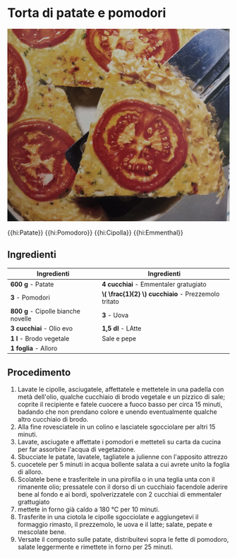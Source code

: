 # Torta di patate e pomodori

![](img/Torta-di-patate-e-pomodori.webp)

{{hi:Patate}}
{{hi:Pomodoro}}
{{hi:Cipolla}}
{{hi:Emmenthal}}

## Ingredienti

| Ingredienti                  | Ingredienti             |
| ---------------------------- | ----------------------- |
| **600 g** - Patate | **4 cucchiai** - Emmentaler gratugiato |
| **3** - Pomodori   | **\\( \frac{1}{2} \\) cucchiaio** - Prezzemolo tritato |
| **800 g** - Cipolle bianche novelle | **3** - Uova |
| **3 cucchiai** - Olio evo | **1,5 dl** - LAtte |
| **1 l** - Brodo vegetale | Sale e pepe |
| **1 foglia** - Alloro | |

## Procedimento

1. Lavate le cipolle, asciugatele, affettatele e mettetele in una padella con metà dell'olio, qualche cucchiaio di brodo vegetale e un pizzico di sale; coprite il recipiente e fatele cuocere a fuoco basso per circa 15 minuti, badando che non prendano colore e unendo eventualmente qualche altro cucchiaio di brodo.
1. Alla fine rovesciatele in un colino e lasciatele sgocciolare per altri 15 minuti.
1. Lavate, asciugate e affettate i pomodori e metteteli su carta da cucina per far assorbire l'acqua di vegetazione.
1. Sbucciate le patate, lavatele, tagliatele a julienne con l'apposito attrezzo
1. cuocetele per 5 minuti in acqua bollente salata a cui avrete unito la foglia di alloro.
1. Scolatele bene e trasferitele in una pirofila o in una teglia unta con il rimanente olio; pressatele con il dorso di un cucchiaio facendole aderire bene al fondo e ai bordi, spolverizzatele con 2 cucchiai di emmentaler grattugiato
1. mettete in forno già caldo a 180 °C per 10 minuti.
1. Trasferite in una ciotola le cipolle sgocciolate e aggiungetevi il formaggio rimasto, il  prezzemolo, le uova e il latte; salate, pepate e mescolate bene.
1. Versate il composto sulle patate, distribuitevi sopra le fette di pomodoro, salate leggermente e rimettete in forno per 25 minuti.
